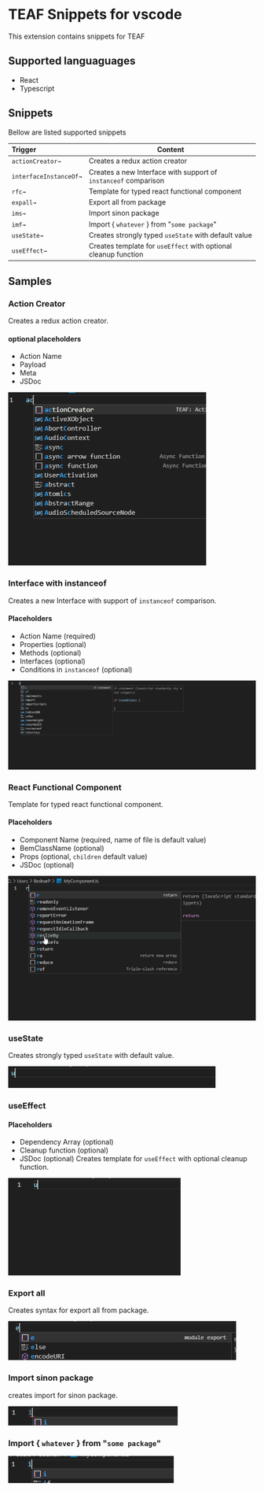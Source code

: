 # TEAF Snippets for vscode

This extension contains snippets for TEAF

## Supported languaguages
* React
* Typescript

## Snippets
Bellow are listed supported snippets

| Trigger  | Content |
| :------- | ------- |
| `actionCreator→`   | Creates a redux action creator |
| `interfaceInstanceOf→`   | Creates a new Interface with support of `instanceof` comparison|
| `rfc→`   | Template for typed react functional component |
| `expall→`   | Export all from package |
| `ims→`   | Import sinon package |
| `imf→`   | Import { `whatever` } from "`some package`" |
| `useState→`   | Creates strongly typed `useState` with default value |
| `useEffect→`   | Creates template for `useEffect` with optional cleanup function |

## Samples

### Action Creator
 Creates a redux action creator. 
 #### optional placeholders
 * Action Name
 * Payload
 * Meta
 * JSDoc
  
<img src="./docs/actionCreator.gif"/>

### Interface with instanceof 
Creates a new Interface with support of `instanceof` comparison.
 #### Placeholders
 * Action Name (required)
 * Properties (optional)
 * Methods (optional)
 * Interfaces (optional)
 * Conditions in `instanceof` (optional)
  
<img src="./docs/interfaceInstanceOf.gif"/>

### React Functional Component 
Template for typed react functional component.
 #### Placeholders
 * Component Name (required, name of file is default value)
 * BemClassName (optional)
 * Props (optional, `children` default value)
 * JSDoc (optional)
  
<img src="./docs/rfc.gif"/>

### useState
Creates strongly typed `useState` with default value.

<img src="./docs/useState.gif"/>

### useEffect
 #### Placeholders
 * Dependency Array (optional)
 * Cleanup function (optional)
 * JSDoc (optional)
Creates template for `useEffect` with optional cleanup function.

<img src="./docs/useEffect.gif"/>

### Export all
Creates syntax for export all from package.

<img src="./docs/expall.gif"/>

### Import sinon package
creates import for sinon package.

<img src="./docs/ims.gif"/>

### Import { `whatever` } from "`some package`"

<img src="./docs/imf.gif"/>
